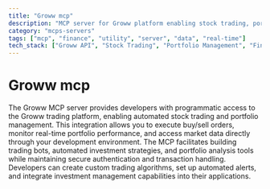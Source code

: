 ```yaml
---
title: "Groww mcp"
description: "MCP server for Groww platform enabling stock trading, portfolio monitoring, and investment management."
category: "mcps-servers"
tags: ["mcp", "finance", "utility", "server", "data", "real-time"]
tech_stack: ["Groww API", "Stock Trading", "Portfolio Management", "Financial Data", "Investment Platforms"]
---
```


# Groww mcp

The Groww MCP server provides developers with programmatic access to the Groww trading platform, enabling automated stock trading and portfolio management. This integration allows you to execute buy/sell orders, monitor real-time portfolio performance, and access market data directly through your development environment. The MCP facilitates building trading bots, automated investment strategies, and portfolio analysis tools while maintaining secure authentication and transaction handling. Developers can create custom trading algorithms, set up automated alerts, and integrate investment management capabilities into their applications.
